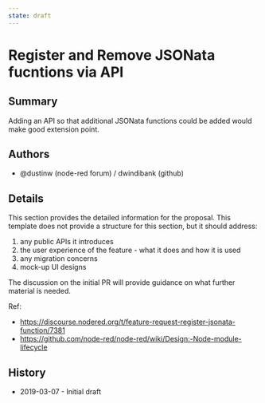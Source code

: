 ```yaml
---
state: draft
---
```


# Register and Remove JSONata fucntions via API

## Summary

Adding an API so that additional JSONata functions could be added would make good extension point. 

## Authors

 - @dustinw (node-red forum) / dwindibank (github)

## Details

This section provides the detailed information for the proposal. This template
does not provide a structure for this section, but it should address:

 1. any public APIs it introduces
 2. the user experience of the feature - what it does and how it is used
 3. any migration concerns
 4. mock-up UI designs

The discussion on the initial PR will provide guidance on what further material
is needed.

Ref:

- https://discourse.nodered.org/t/feature-request-register-jsonata-function/7381
- https://github.com/node-red/node-red/wiki/Design:-Node-module-lifecycle

## History

- 2019-03-07 - Initial draft
